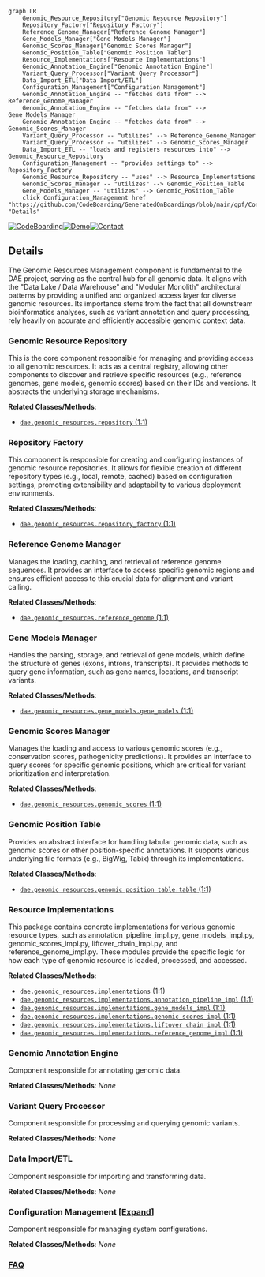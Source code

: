 ```mermaid
graph LR
    Genomic_Resource_Repository["Genomic Resource Repository"]
    Repository_Factory["Repository Factory"]
    Reference_Genome_Manager["Reference Genome Manager"]
    Gene_Models_Manager["Gene Models Manager"]
    Genomic_Scores_Manager["Genomic Scores Manager"]
    Genomic_Position_Table["Genomic Position Table"]
    Resource_Implementations["Resource Implementations"]
    Genomic_Annotation_Engine["Genomic Annotation Engine"]
    Variant_Query_Processor["Variant Query Processor"]
    Data_Import_ETL["Data Import/ETL"]
    Configuration_Management["Configuration Management"]
    Genomic_Annotation_Engine -- "fetches data from" --> Reference_Genome_Manager
    Genomic_Annotation_Engine -- "fetches data from" --> Gene_Models_Manager
    Genomic_Annotation_Engine -- "fetches data from" --> Genomic_Scores_Manager
    Variant_Query_Processor -- "utilizes" --> Reference_Genome_Manager
    Variant_Query_Processor -- "utilizes" --> Genomic_Scores_Manager
    Data_Import_ETL -- "loads and registers resources into" --> Genomic_Resource_Repository
    Configuration_Management -- "provides settings to" --> Repository_Factory
    Genomic_Resource_Repository -- "uses" --> Resource_Implementations
    Genomic_Scores_Manager -- "utilizes" --> Genomic_Position_Table
    Gene_Models_Manager -- "utilizes" --> Genomic_Position_Table
    click Configuration_Management href "https://github.com/CodeBoarding/GeneratedOnBoardings/blob/main/gpf/Configuration_Management.md" "Details"
```

[![CodeBoarding](https://img.shields.io/badge/Generated%20by-CodeBoarding-9cf?style=flat-square)](https://github.com/CodeBoarding/CodeBoarding)[![Demo](https://img.shields.io/badge/Try%20our-Demo-blue?style=flat-square)](https://www.codeboarding.org/demo)[![Contact](https://img.shields.io/badge/Contact%20us%20-%20contact@codeboarding.org-lightgrey?style=flat-square)](mailto:contact@codeboarding.org)

## Details

The Genomic Resources Management component is fundamental to the DAE project, serving as the central hub for all genomic data. It aligns with the "Data Lake / Data Warehouse" and "Modular Monolith" architectural patterns by providing a unified and organized access layer for diverse genomic resources. Its importance stems from the fact that all downstream bioinformatics analyses, such as variant annotation and query processing, rely heavily on accurate and efficiently accessible genomic context data.

### Genomic Resource Repository
This is the core component responsible for managing and providing access to all genomic resources. It acts as a central registry, allowing other components to discover and retrieve specific resources (e.g., reference genomes, gene models, genomic scores) based on their IDs and versions. It abstracts the underlying storage mechanisms.


**Related Classes/Methods**:

- <a href="https://github.com/iossifovlab/gpf/dae/dae/genomic_resources/repository.py#L1-L1" target="_blank" rel="noopener noreferrer">`dae.genomic_resources.repository` (1:1)</a>


### Repository Factory
This component is responsible for creating and configuring instances of genomic resource repositories. It allows for flexible creation of different repository types (e.g., local, remote, cached) based on configuration settings, promoting extensibility and adaptability to various deployment environments.


**Related Classes/Methods**:

- <a href="https://github.com/iossifovlab/gpf/dae/dae/genomic_resources/repository_factory.py#L1-L1" target="_blank" rel="noopener noreferrer">`dae.genomic_resources.repository_factory` (1:1)</a>


### Reference Genome Manager
Manages the loading, caching, and retrieval of reference genome sequences. It provides an interface to access specific genomic regions and ensures efficient access to this crucial data for alignment and variant calling.


**Related Classes/Methods**:

- <a href="https://github.com/iossifovlab/gpf/dae/dae/genomic_resources/reference_genome.py#L1-L1" target="_blank" rel="noopener noreferrer">`dae.genomic_resources.reference_genome` (1:1)</a>


### Gene Models Manager
Handles the parsing, storage, and retrieval of gene models, which define the structure of genes (exons, introns, transcripts). It provides methods to query gene information, such as gene names, locations, and transcript variants.


**Related Classes/Methods**:

- <a href="https://github.com/iossifovlab/gpf/dae/dae/genomic_resources/gene_models/gene_models.py#L1-L1" target="_blank" rel="noopener noreferrer">`dae.genomic_resources.gene_models.gene_models` (1:1)</a>


### Genomic Scores Manager
Manages the loading and access to various genomic scores (e.g., conservation scores, pathogenicity predictions). It provides an interface to query scores for specific genomic positions, which are critical for variant prioritization and interpretation.


**Related Classes/Methods**:

- <a href="https://github.com/iossifovlab/gpf/dae/dae/genomic_resources/genomic_scores.py#L1-L1" target="_blank" rel="noopener noreferrer">`dae.genomic_resources.genomic_scores` (1:1)</a>


### Genomic Position Table
Provides an abstract interface for handling tabular genomic data, such as genomic scores or other position-specific annotations. It supports various underlying file formats (e.g., BigWig, Tabix) through its implementations.


**Related Classes/Methods**:

- <a href="https://github.com/iossifovlab/gpf/dae/dae/genomic_resources/genomic_position_table/table.py#L1-L1" target="_blank" rel="noopener noreferrer">`dae.genomic_resources.genomic_position_table.table` (1:1)</a>


### Resource Implementations
This package contains concrete implementations for various genomic resource types, such as annotation_pipeline_impl.py, gene_models_impl.py, genomic_scores_impl.py, liftover_chain_impl.py, and reference_genome_impl.py. These modules provide the specific logic for how each type of genomic resource is loaded, processed, and accessed.


**Related Classes/Methods**:

- `dae.genomic_resources.implementations` (1:1)
- <a href="https://github.com/iossifovlab/gpf/dae/dae/genomic_resources/implementations/annotation_pipeline_impl.py#L1-L1" target="_blank" rel="noopener noreferrer">`dae.genomic_resources.implementations.annotation_pipeline_impl` (1:1)</a>
- <a href="https://github.com/iossifovlab/gpf/dae/dae/genomic_resources/implementations/gene_models_impl.py#L1-L1" target="_blank" rel="noopener noreferrer">`dae.genomic_resources.implementations.gene_models_impl` (1:1)</a>
- <a href="https://github.com/iossifovlab/gpf/dae/dae/genomic_resources/implementations/genomic_scores_impl.py#L1-L1" target="_blank" rel="noopener noreferrer">`dae.genomic_resources.implementations.genomic_scores_impl` (1:1)</a>
- <a href="https://github.com/iossifovlab/gpf/dae/dae/genomic_resources/implementations/liftover_chain_impl.py#L1-L1" target="_blank" rel="noopener noreferrer">`dae.genomic_resources.implementations.liftover_chain_impl` (1:1)</a>
- <a href="https://github.com/iossifovlab/gpf/dae/dae/genomic_resources/implementations/reference_genome_impl.py#L1-L1" target="_blank" rel="noopener noreferrer">`dae.genomic_resources.implementations.reference_genome_impl` (1:1)</a>


### Genomic Annotation Engine
Component responsible for annotating genomic data.


**Related Classes/Methods**: _None_

### Variant Query Processor
Component responsible for processing and querying genomic variants.


**Related Classes/Methods**: _None_

### Data Import/ETL
Component responsible for importing and transforming data.


**Related Classes/Methods**: _None_

### Configuration Management [[Expand]](./Configuration_Management.md)
Component responsible for managing system configurations.


**Related Classes/Methods**: _None_



### [FAQ](https://github.com/CodeBoarding/GeneratedOnBoardings/tree/main?tab=readme-ov-file#faq)